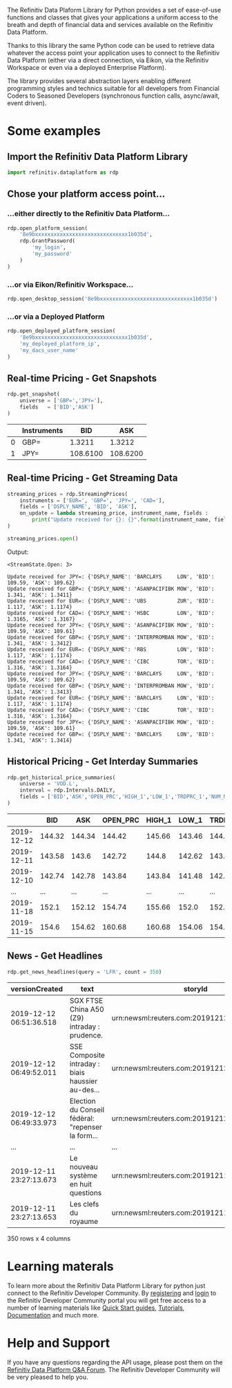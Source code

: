 The Refinitiv Data Plaform Library for Python provides a set of ease-of-use 
functions and classes that gives your applications a uniform access to the 
breath and depth of financial data and services available on the Refinitiv 
Data Platform. 

Thanks to this library the same Python code can be used to retrieve data 
whatever the access point your application uses to connect to the Refinitiv 
Data Platform (either via a direct connection, via Eikon, via the Refinitiv 
Workspace or even via a deployed Enterprise Platform).

The library provides several abstraction layers enabling different 
programming styles and technics suitable for all developers from Financial 
Coders to Seasoned Developers (synchronous function calls, async/await, 
event driven).  

# Some examples

## Import the Refinitiv Data Platform Library

```python
import refinitiv.dataplatform as rdp
```

## Chose your platform access point...

### ...either directly to the Refinitiv Data Platform...

```python
rdp.open_platform_session(
    '8e9bxxxxxxxxxxxxxxxxxxxxxxxxxxxxxx1b035d', 
    rdp.GrantPassword(
        'my_login', 
        'my_password'
    )
)
```

### ...or via Eikon/Refinitiv Workspace...

```python
rdp.open_desktop_session('8e9bxxxxxxxxxxxxxxxxxxxxxxxxxxxxxx1b035d')
```

### ...or via a Deployed Platform

```python
rdp.open_deployed_platform_session(
    '8e9bxxxxxxxxxxxxxxxxxxxxxxxxxxxxxx1b035d',
    'my_deployed_platform_ip',
    'my_dacs_user_name'
)
```

## Real-time Pricing - Get Snapshots

```python
rdp.get_snapshot(
    universe = ['GBP=','JPY='], 
    fields   = ['BID','ASK']
)

```

|   | Instruments | BID | ASK |
| --- | ----------- | --- | --- |
| 0 | GBP= | 1.3211 | 1.3212 |
| 1 | JPY= | 108.6100 | 108.6200 |

## Real-time Pricing - Get Streaming Data

```python
streaming_prices = rdp.StreamingPrices(
    instruments = ['EUR=', 'GBP=', 'JPY=', 'CAD='], 
    fields = ['DSPLY_NAME', 'BID', 'ASK'],
    on_update = lambda streaming_price, instrument_name, fields : 
        print("Update received for {}: {}".format(instrument_name, fields))
)

streaming_prices.open()
```

Output:

    <StreamState.Open: 3>

    Update received for JPY=: {'DSPLY_NAME': 'BARCLAYS     LON', 'BID': 109.59, 'ASK': 109.62}
    Update received for GBP=: {'DSPLY_NAME': 'ASANPACIFIBK MOW', 'BID': 1.341, 'ASK': 1.3411}
    Update received for EUR=: {'DSPLY_NAME': 'UBS          ZUR', 'BID': 1.117, 'ASK': 1.1174}
    Update received for CAD=: {'DSPLY_NAME': 'HSBC         LON', 'BID': 1.3165, 'ASK': 1.3167}
    Update received for JPY=: {'DSPLY_NAME': 'ASANPACIFIBK MOW', 'BID': 109.59, 'ASK': 109.61}
    Update received for GBP=: {'DSPLY_NAME': 'INTERPROMBAN MOW', 'BID': 1.341, 'ASK': 1.3412}
    Update received for EUR=: {'DSPLY_NAME': 'RBS          LON', 'BID': 1.117, 'ASK': 1.1174}
    Update received for CAD=: {'DSPLY_NAME': 'CIBC         TOR', 'BID': 1.316, 'ASK': 1.3164}
    Update received for JPY=: {'DSPLY_NAME': 'BARCLAYS     LON', 'BID': 109.59, 'ASK': 109.62}
    Update received for GBP=: {'DSPLY_NAME': 'INTERPROMBAN MOW', 'BID': 1.341, 'ASK': 1.3413}
    Update received for EUR=: {'DSPLY_NAME': 'BARCLAYS     LON', 'BID': 1.117, 'ASK': 1.1174}
    Update received for CAD=: {'DSPLY_NAME': 'CIBC         TOR', 'BID': 1.316, 'ASK': 1.3164}
    Update received for JPY=: {'DSPLY_NAME': 'ASANPACIFIBK MOW', 'BID': 109.59, 'ASK': 109.61}
    Update received for GBP=: {'DSPLY_NAME': 'BARCLAYS     LON', 'BID': 1.341, 'ASK': 1.3414}

## Historical Pricing - Get Interday Summaries

```python
rdp.get_historical_price_summaries(
    universe = 'VOD.L', 
    interval = rdp.Intervals.DAILY,
    fields = ['BID','ASK','OPEN_PRC','HIGH_1','LOW_1','TRDPRC_1','NUM_MOVES','TRNOVR_UNS']
)
```

|   | BID | ASK | OPEN_PRC | HIGH_1 | LOW_1 | TRDPRC_1 | NUM_MOVES | TRNOVR_UNS |
| --- | --- | --- | -------- | ------ | ----- | -------- | --------- | ---------- |
| 2019-12-12 | 144.32 | 144.34 | 144.42 | 145.66 | 143.46 | 144.18 | 12631.0 | 8498347218.71154 |
| 2019-12-11 | 143.58 | 143.6 | 142.72 | 144.8 | 142.62 | 143.58 | 10395.0 | 8815450412.65353 |
| 2019-12-10 | 142.74 | 142.78 | 143.84 | 143.84 | 141.48 | 142.74 | 10311.0 | 8070285210.45742 |
| ... | ... | ... | ... | ... | ... | ... | ... | ... |
| 2019-11-18 | 152.1 | 152.12 | 154.74 | 155.66 | 152.0 | 152.12 | 14606.0 | 19322988639.34 |
| 2019-11-15 | 154.6 | 154.62 | 160.68 | 160.68 | 154.06 | 154.6326 | 17035.0 | 31993013818.37456 |

## News - Get Headlines

```python
rdp.get_news_headlines(query = 'LFR', count = 350)
```

| versionCreated | text | storyId | sourceCode |
| -------------- | ---- | ------- | ---------- |
| 2019-12-12 06:51:36.518 | SGX FTSE China A50 (Z9) intraday : prudence. | urn:newsml:reuters.com:20191212:nGUR92Pj4t:1 | NS:GURU |
| 2019-12-12 06:49:52.011 | SSE Composite intraday : biais haussier au-des... | urn:newsml:reuters.com:20191212:nGUR8gt362:1 | NS:GURU |
| 2019-12-12 06:49:33.973 | Election du Conseil f&#233;d&#232;ral: "repenser la form... | urn:newsml:reuters.com:20191212:nNRAafovmk:1 | NS:SDASDE |
| ... | ... | ... | ... |
| 2019-12-11 23:27:13.673 | Le nouveau syst&#232;me en huit questions | urn:newsml:reuters.com:20191211:nNRAafll6g:1 | NS:LESECH |
| 2019-12-11 23:27:13.653 | Les clefs du royaume | urn:newsml:reuters.com:20191211:nNRAaflped:1 | NS:LESECH |

350 rows x 4 columns

# Learning materals

 To learn more about the Refinitiv Data Platform Library for python just 
 connect to the Refinitiv Developer Community. By 
 [registering](https://developers.refinitiv.com/iam/register) and 
 [login](https://developers.refinitiv.com/iam/login) to the Refinitiv 
 Developer Community portal you will get free access to a number of 
 learning materials like 
 [Quick Start guides](https://developers.refinitiv.com/refinitiv-data-platform/refinitiv-data-platform-libraries/quick-start), [Tutorials](https://developers.refinitiv.com/refinitiv-data-platform/refinitiv-data-platform-libraries/learning), [Documentation](https://developers.refinitiv.com/refinitiv-data-platform/refinitiv-data-platform-libraries/docs) 
 and much more.  

# Help and Support

If you have any questions regarding the API usage, please post them on 
the [Refinitiv Data Platform Q&A Forum](https://community.developers.refinitiv.com/spaces/321/index.html). 
The Refinitiv Developer Community will be very pleased to help you. 

